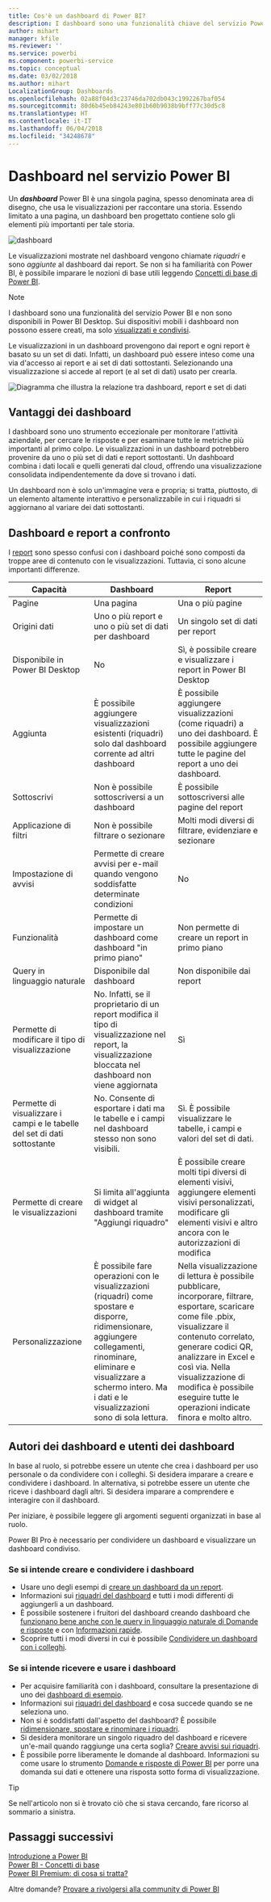```yaml
---
title: Cos'è un dashboard di Power BI?
description: I dashboard sono una funzionalità chiave del servizio Power BI.
author: mihart
manager: kfile
ms.reviewer: ''
ms.service: powerbi
ms.component: powerbi-service
ms.topic: conceptual
ms.date: 03/02/2018
ms.author: mihart
LocalizationGroup: Dashboards
ms.openlocfilehash: 02a88f04d3c23746da702db043c1992267baf054
ms.sourcegitcommit: 80d6b45eb84243e801b60b9038b9bff77c30d5c8
ms.translationtype: HT
ms.contentlocale: it-IT
ms.lasthandoff: 06/04/2018
ms.locfileid: "34248678"
---
```

# <a name="dashboards-in-power-bi-service"></a>Dashboard nel servizio Power BI

Un ***dashboard*** Power BI è una singola pagina, spesso denominata area di disegno, che usa le visualizzazioni per raccontare una storia. Essendo limitato a una pagina, un dashboard ben progettato contiene solo gli elementi più importanti per tale storia.

![dashboard](media/service-dashboards/power-bi-dashboard2.png)

Le visualizzazioni mostrate nel dashboard vengono chiamate *riquadri* e sono *aggiunte* al dashboard dai report. Se non si ha familiarità con Power BI, è possibile imparare le nozioni di base utili leggendo [Concetti di base di Power BI](service-basic-concepts.md).

> [!NOTE]
> I dashboard sono una funzionalità del servizio Power BI e non sono disponibili in Power BI Desktop. Sui dispositivi mobili i dashboard non possono essere creati, ma solo [visualizzati e condivisi](mobile-apps-view-dashboard.md).
> 
> 

Le visualizzazioni in un dashboard provengono dai report e ogni report è basato su un set di dati. Infatti, un dashboard può essere inteso come una via d'accesso ai report e ai set di dati sottostanti. Selezionando una visualizzazione si accede al report (e al set di dati) usato per crearla.

![Diagramma che illustra la relazione tra dashboard, report e set di dati](media/service-dashboards/power-bi-diagram.png)

## <a name="advantages-of-dashboards"></a>Vantaggi dei dashboard
I dashboard sono uno strumento eccezionale per monitorare l'attività aziendale, per cercare le risposte e per esaminare tutte le metriche più importanti al primo colpo. Le visualizzazioni in un dashboard potrebbero provenire da uno o più set di dati e report sottostanti. Un dashboard combina i dati locali e quelli generati dal cloud, offrendo una visualizzazione consolidata indipendentemente da dove si trovano i dati.

Un dashboard non è solo un'immagine vera e propria; si tratta, piuttosto, di un elemento altamente interattivo e personalizzabile in cui i riquadri si aggiornano al variare dei dati sottostanti.

## <a name="dashboards-versus-reports"></a>Dashboard e report a confronto
I [report](service-reports.md) sono spesso confusi con i dashboard poiché sono composti da troppe aree di contenuto con le visualizzazioni. Tuttavia, ci sono alcune importanti differenze.

| **Capacità** | **Dashboard** | **Report** |
| --- | --- | --- |
| Pagine |Una pagina |Una o più pagine |
| Origini dati |Uno o più report e uno o più set di dati per dashboard |Un singolo set di dati per report |
| Disponibile in Power BI Desktop |No |Sì, è possibile creare e visualizzare i report in Power BI Desktop |
| Aggiunta |È possibile aggiungere visualizzazioni esistenti (riquadri) solo dal dashboard corrente ad altri dashboard |È possibile aggiungere visualizzazioni (come riquadri) a uno dei dashboard. È possibile aggiungere tutte le pagine del report a uno dei dashboard. |
| Sottoscrivi |Non è possibile sottoscriversi a un dashboard |È possibile sottoscriversi alle pagine del report |
| Applicazione di filtri |Non è possibile filtrare o sezionare |Molti modi diversi di filtrare, evidenziare e sezionare |
| Impostazione di avvisi |Permette di creare avvisi per e-mail quando vengono soddisfatte determinate condizioni |No |
| Funzionalità |Permette di impostare un dashboard come dashboard "in primo piano" |Non permette di creare un report in primo piano |
| Query in linguaggio naturale |Disponibile dal dashboard |Non disponibile dai report |
| Permette di modificare il tipo di visualizzazione |No. Infatti, se il proprietario di un report modifica il tipo di visualizzazione nel report, la visualizzazione bloccata nel dashboard non viene aggiornata |Sì |
| Permette di visualizzare i campi e le tabelle del set di dati sottostante |No. Consente di esportare i dati ma le tabelle e i campi nel dashboard stesso non sono visibili. |Sì. È possibile visualizzare le tabelle, i campi e valori del set di dati. |
| Permette di creare le visualizzazioni |Si limita all'aggiunta di widget al dashboard tramite "Aggiungi riquadro" |È possibile creare molti tipi diversi di elementi visivi, aggiungere elementi visivi personalizzati, modificare gli elementi visivi e altro ancora con le autorizzazioni di modifica |
| Personalizzazione |È possibile fare operazioni con le visualizzazioni (riquadri) come spostare e disporre, ridimensionare, aggiungere collegamenti, rinominare, eliminare e visualizzare a schermo intero. Ma i dati e le visualizzazioni sono di sola lettura. |Nella visualizzazione di lettura è possibile pubblicare, incorporare, filtrare, esportare, scaricare come file .pbix, visualizzare il contenuto correlato, generare codici QR, analizzare in Excel e così via.  Nella visualizzazione di modifica è possibile eseguire tutte le operazioni indicate finora e molto altro. |

## <a name="dashboard-creators-and-dashboard-consumers"></a>Autori dei dashboard e utenti dei dashboard
In base al ruolo, si potrebbe essere un utente che crea i dashboard per uso personale o da condividere con i colleghi. Si desidera imparare a creare e condividere i dashboard. In alternativa, si potrebbe essere un utente che riceve i dashboard dagli altri. Si desidera imparare a comprendere e interagire con il dashboard.

Per iniziare, è possibile leggere gli argomenti seguenti organizzati in base al ruolo.

Power BI Pro è necessario per condividere un dashboard e visualizzare un dashboard condiviso.

### <a name="if-you-will-be-creating-and-sharing-dashboards"></a>Se si intende creare e condividere i dashboard
* Usare uno degli esempi di [creare un dashboard da un report](service-dashboard-create.md).
* Informazioni sui [riquadri del dashboard](service-dashboard-tiles.md) e tutti i modi differenti di aggiungerli a un dashboard.
* È possibile sostenere i fruitori del dashboard creando dashboard che [funzionano bene anche con le query in linguaggio naturale di Domande e risposte](service-prepare-data-for-q-and-a.md) e con [Informazioni rapide](service-insights-optimize.md).
* Scoprire tutti i modi diversi in cui è possibile [Condividere un dashboard con i colleghi](service-how-to-collaborate-distribute-dashboards-reports.md).

### <a name="if-you-will-be-receiving-and-consuming-dashboards"></a>Se si intende ricevere e usare i dashboard
* Per acquisire familiarità con i dashboard, consultare la presentazione di uno dei [dashboard di esempio](sample-tutorial-connect-to-the-samples.md).
* Informazioni sui [riquadri del dashboard](service-dashboard-tiles.md) e cosa succede quando se ne seleziona uno.
* Non si è soddisfatti dall'aspetto del dashboard?  È possibile [ridimensionare, spostare e rinominare i riquadri](service-dashboard-edit-tile.md).
* Si desidera monitorare un singolo riquadro del dashboard e ricevere un'e-mail quando raggiunge una certa soglia? [Creare avvisi sui riquadri](service-set-data-alerts.md).
* È possibile porre liberamente le domande al dashboard. Informazioni su come usare lo strumento [Domande e risposte di Power BI](power-bi-tutorial-q-and-a.md) per porre una domanda sui dati e ottenere una risposta sotto forma di visualizzazione.

> [!TIP]
> Se nell'articolo non si è trovato ciò che si stava cercando, fare ricorso al sommario a sinistra.
> 
> 

## <a name="next-steps"></a>Passaggi successivi
[Introduzione a Power BI](service-get-started.md)  
[Power BI - Concetti di base](service-basic-concepts.md)  
[Power BI Premium: di cosa si tratta?](service-premium.md)  

Altre domande? [Provare a rivolgersi alla community di Power BI](http://community.powerbi.com/)


